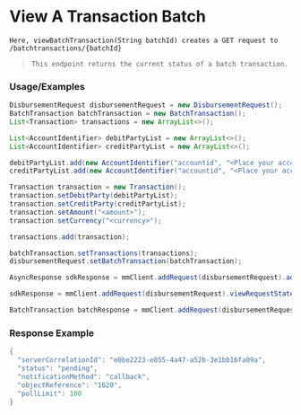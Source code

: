 # View A Transaction Batch

`Here, viewBatchTransaction(String batchId) creates a GET request to /batchtransactions/{batchId}`

> `This endpoint returns the current status of a batch transaction.`

### Usage/Examples

```java
DisbursementRequest disbursementRequest = new DisbursementRequest();
BatchTransaction batchTransaction = new BatchTransaction();
List<Transaction> transactions = new ArrayList<>();

List<AccountIdentifier> debitPartyList = new ArrayList<>();
List<AccountIdentifier> creditPartyList = new ArrayList<>();

debitPartyList.add(new AccountIdentifier("accountid", "<Place your account id of debit party here>"));
creditPartyList.add(new AccountIdentifier("accountid", "<Place your account id of credit party here>"));

Transaction transaction = new Transaction();
transaction.setDebitParty(debitPartyList);
transaction.setCreditParty(creditPartyList);
transaction.setAmount("<amount>");
transaction.setCurrency("<currency>");

transactions.add(transaction);

batchTransaction.setTransactions(transactions);
disbursementRequest.setBatchTransaction(batchTransaction);

AsyncResponse sdkResponse = mmClient.addRequest(disbursementRequest).addCallBack("<Place your callback URL>").createBatchTransaction();

sdkResponse = mmClient.addRequest(disbursementRequest).viewRequestState(sdkResponse.getServerCorrelationId());

BatchTransaction batchResponse = mmClient.addRequest(disbursementRequest).viewBatchTransaction(sdkResponse.getObjectReference());
``` 

### Response Example

```java
{
  "serverCorrelationId": "e0be2223-e055-4a47-a52b-3e1bb16fa09a",
  "status": "pending",
  "notificationMethod": "callback",
  "objectReference": "1620",
  "pollLimit": 100
}
```